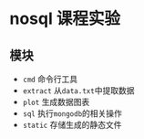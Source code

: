 # nosql 课程实验
## 模块
- `cmd` 命令行工具
- `extract` 从`data.txt`中提取数据
- `plot` 生成数据图表
- `sql` 执行`mongodb`的相关操作
- `static` 存储生成的静态文件